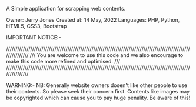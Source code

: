 A Simple application for scrapping web contents.

Owner: Jerry Jones
Created at: 14 May, 2022
Languages: PHP, Python, HTML5, CSS3, Bootstrap

IMPORTANT NOTICE:-

///////////////////////////////////////////////////////////////////////////////////////////////////////////////
/// You are welcome to use this code and we also encourage to make this code more refined and optimised. ///
///////////////////////////////////////////////////////////////////////////////////////////////////////////////

WARNING:-
NB: Generally website owners dosen't like other people to use their contents. So please seek their concern first. Contents like images may be copyrighted which can cause you to pay huge penality.
Be aware of this!
